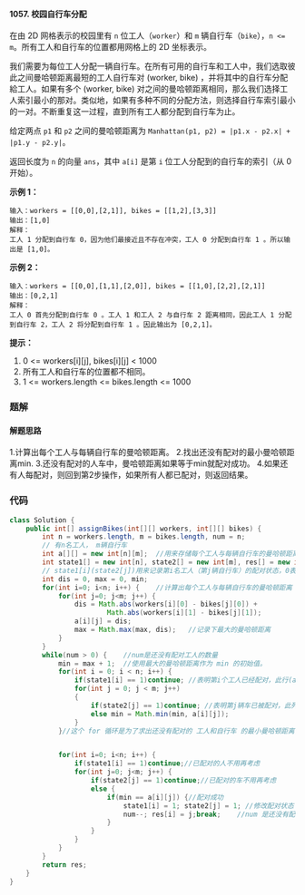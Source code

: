 #### 1057. 校园自行车分配

在由 2D 网格表示的校园里有 `n` 位工人（`worker`）和 `m` 辆自行车（`bike`），`n <= m`。所有工人和自行车的位置都用网格上的 2D 坐标表示。

我们需要为每位工人分配一辆自行车。在所有可用的自行车和工人中，我们选取彼此之间曼哈顿距离最短的工人自行车对  (worker, bike) ，并将其中的自行车分配給工人。如果有多个 (worker, bike) 对之间的曼哈顿距离相同，那么我们选择工人索引最小的那对。类似地，如果有多种不同的分配方法，则选择自行车索引最小的一对。不断重复这一过程，直到所有工人都分配到自行车为止。

给定两点 `p1` 和 `p2` 之间的曼哈顿距离为 `Manhattan(p1, p2) = |p1.x - p2.x| + |p1.y - p2.y|`。

返回长度为 `n` 的向量 `ans`，其中 `a[i]` 是第 `i` 位工人分配到的自行车的索引（从 0 开始）。

**示例 1：**

```shell
输入：workers = [[0,0],[2,1]], bikes = [[1,2],[3,3]]
输出：[1,0]
解释：
工人 1 分配到自行车 0，因为他们最接近且不存在冲突，工人 0 分配到自行车 1 。所以输出是 [1,0]。
```

**示例 2：**

```shell
输入：workers = [[0,0],[1,1],[2,0]], bikes = [[1,0],[2,2],[2,1]]
输出：[0,2,1]
解释：
工人 0 首先分配到自行车 0 。工人 1 和工人 2 与自行车 2 距离相同，因此工人 1 分配到自行车 2，工人 2 将分配到自行车 1 。因此输出为 [0,2,1]。
```

**提示：**

1. 0 <= workers[i][j], bikes[i][j] < 1000
2. 所有工人和自行车的位置都不相同。
3. 1 <= workers.length <= bikes.length <= 1000



### 题解

#### 解题思路

1.计算出每个工人与每辆自行车的曼哈顿距离。
2.找出还没有配对的最小曼哈顿距离min.
3.还没有配对的人车中，曼哈顿距离如果等于min就配对成功。
4.如果还有人每配对，则回到第2步操作，如果所有人都已配对，则返回结果。

### 代码

```java
class Solution {
    public int[] assignBikes(int[][] workers, int[][] bikes) {
        int n = workers.length, m = bikes.length, num = n;
		// 有n名工人， m辆自行车
		int a[][] = new int[n][m];	//用来存储每个工人与每辆自行车的曼哈顿距离。
		int state1[] = new int[n], state2[] = new int[m], res[] = new int[n];
		// state1[i](state2[j])用来记录第i名工人（第j辆自行车）的配对状态，0表示未配对，1表示已配对
		int dis = 0, max = 0, min;	
		for(int i=0; i<n; i++) {	//计算出每个工人与每辆自行车的曼哈顿距离
			for(int j=0; j<m; j++) {
				dis = Math.abs(workers[i][0] - bikes[j][0]) + 
						Math.abs(workers[i][1] - bikes[j][1]);
				a[i][j] = dis; 	
				max = Math.max(max, dis);	//记录下最大的曼哈顿距离
			}
		}
		while(num > 0) {	//num是还没有配对工人的数量
			min = max + 1;	//使用最大的曼哈顿距离作为 min 的初始值。
			for(int i = 0; i < n; i++) {
				if(state1[i] == 1)continue;	//表明第i个工人已经配对，此行(a[i][])曼哈顿距离不能使用。
				for(int j = 0; j < m; j++)
				{
					if(state2[j] == 1)continue;	//表明第j辆车已被配对，此列（a[][j]）曼哈顿距离不能再使用
					else min = Math.min(min, a[i][j]);	
				}
			}//这个 for 循环是为了求出还没有配对的 工人和自行车 的最小曼哈顿距离 min。


			for(int i=0; i<n; i++) {
				if(state1[i] == 1)continue;//已配对的人不用再考虑
				for(int j=0; j<m; j++) {
					if(state2[j] == 1)continue;//已配对的车不用再考虑
					else {
						if(min == a[i][j]) {//配对成功
							state1[i] = 1; state2[j] = 1; //修改配对状态
							num--; res[i] = j;break;	//num 是还没有配对工人的数量
						}
					}
				}
			}
		}
        return res;
    }
}
```

